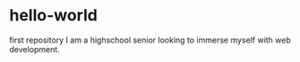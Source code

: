 # hello-world
first repository
I am a highschool senior looking to immerse myself with web development.
